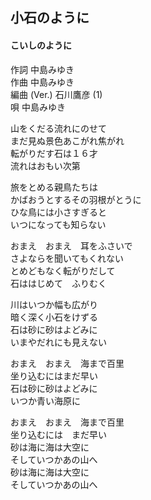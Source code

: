 ## 小石のように
#### こいしのように

作詞  中島みゆき  
作曲  中島みゆき  
編曲 (Ver.)  石川鷹彦 (1)  
唄    中島みゆき  


山をくだる流れにのせて  
まだ見ぬ景色あこがれ焦がれ  
転がりだす石は１６才  
流れはおもい次第  
  
旅をとめる親鳥たちは  
かばおうとするその羽根がとうに  
ひな鳥には小さすぎると  
いつになっても知らない  
  
おまえ　おまえ　耳をふさいで  
さよならを聞いてもくれない  
とめどもなく転がりだして  
石ははじめて　ふりむく  
  
川はいつか幅も広がり  
暗く深く小石をけずる  
石は砂に砂はよどみに  
いまやだれにも見えない  
  
おまえ　おまえ　海まで百里  
坐り込むにはまだ早い  
石は砂に砂はよどみに  
いつか青い海原に  
  
おまえ　おまえ　海まで百里  
坐り込むには　まだ早い  
砂は海に海は大空に  
そしていつかあの山へ  
砂は海に海は大空に  
そしていつかあの山へ  